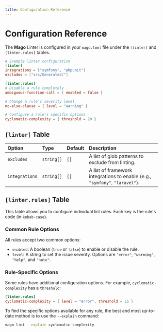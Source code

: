 ```yaml
---
title: Configuration Reference
---
```


# Configuration Reference

The **Mago** Linter is configured in your `mago.toml` file under the `[linter]` and `[linter.rules]` tables.

```toml
# Example linter configuration
[linter]
integrations = ["symfony", "phpunit"]
excludes = ["src/Generated/"]

[linter.rules]
# Disable a rule completely
ambiguous-function-call = { enabled = false }

# Change a rule's severity level
no-else-clause = { level = "warning" }

# Configure a rule's specific options
cyclomatic-complexity = { threshold = 20 }
```

## `[linter]` Table

| Option         | Type       | Default | Description                                                                  |
| :------------- | :--------- | :------ | :--------------------------------------------------------------------------- |
| `excludes`     | `string[]` | `[]`    | A list of glob patterns to exclude from linting.                             |
| `integrations` | `string[]` | `[]`    | A list of framework integrations to enable (e.g., `"symfony"`, `"laravel"`). |

## `[linter.rules]` Table

This table allows you to configure individual lint rules. Each key is the rule's code (in `kebab-case`).

### Common Rule Options

All rules accept two common options:

- `enabled`: A boolean (`true` or `false`) to enable or disable the rule.
- `level`: A string to set the issue severity. Options are `"error"`, `"warning"`, `"help"`, and `"note"`.

### Rule-Specific Options

Some rules have additional configuration options. For example, `cyclomatic-complexity` has a `threshold`:

```toml
[linter.rules]
cyclomatic-complexity = { level = "error", threshold = 15 }
```

To find the specific options available for any rule, the best and most up-to-date method is to use the `--explain` command:

```sh
mago lint --explain cyclomatic-complexity
```
